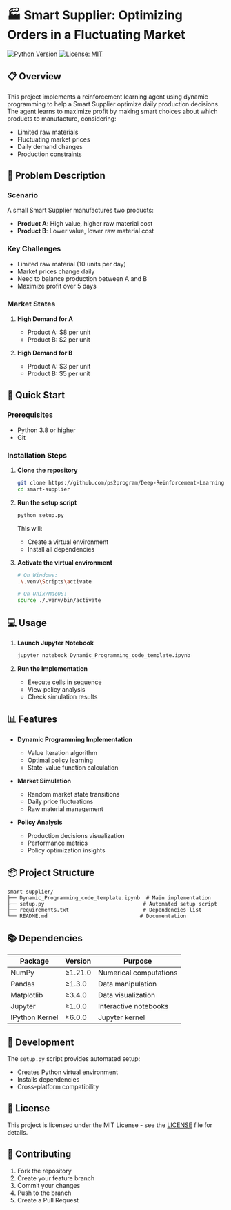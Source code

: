 # 🏭 Smart Supplier: Optimizing Orders in a Fluctuating Market

[![Python Version](https://img.shields.io/badge/python-3.8%2B-blue)](https://www.python.org/downloads/)
[![License: MIT](https://img.shields.io/badge/License-MIT-yellow.svg)](https://opensource.org/licenses/MIT)

## 📋 Overview

This project implements a reinforcement learning agent using dynamic programming to help a Smart Supplier optimize daily production decisions. The agent learns to maximize profit by making smart choices about which products to manufacture, considering:
- Limited raw materials
- Fluctuating market prices
- Daily demand changes
- Production constraints

## 🎯 Problem Description

### Scenario
A small Smart Supplier manufactures two products:
- **Product A**: High value, higher raw material cost
- **Product B**: Lower value, lower raw material cost

### Key Challenges
- Limited raw material (10 units per day)
- Market prices change daily
- Need to balance production between A and B
- Maximize profit over 5 days

### Market States
1. **High Demand for A**
   - Product A: $8 per unit
   - Product B: $2 per unit

2. **High Demand for B**
   - Product A: $3 per unit
   - Product B: $5 per unit

## 🚀 Quick Start

### Prerequisites
- Python 3.8 or higher
- Git

### Installation Steps

1. **Clone the repository**
   ```bash
   git clone https://github.com/ps2program/Deep-Reinforcement-Learning-Smart-Supplier.git
   cd smart-supplier
   ```

2. **Run the setup script**
   ```bash
   python setup.py
   ```
   This will:
   - Create a virtual environment
   - Install all dependencies

3. **Activate the virtual environment**
   ```bash
   # On Windows:
   .\.venv\Scripts\activate

   # On Unix/MacOS:
   source ./.venv/bin/activate
   ```

## 💻 Usage

1. **Launch Jupyter Notebook**
   ```bash
   jupyter notebook Dynamic_Programming_code_template.ipynb
   ```

2. **Run the Implementation**
   - Execute cells in sequence
   - View policy analysis
   - Check simulation results

## 📊 Features

- **Dynamic Programming Implementation**
  - Value Iteration algorithm
  - Optimal policy learning
  - State-value function calculation

- **Market Simulation**
  - Random market state transitions
  - Daily price fluctuations
  - Raw material management

- **Policy Analysis**
  - Production decisions visualization
  - Performance metrics
  - Policy optimization insights

## 📦 Project Structure

```
smart-supplier/
├── Dynamic_Programming_code_template.ipynb  # Main implementation
├── setup.py                                # Automated setup script
├── requirements.txt                        # Dependencies list
└── README.md                              # Documentation
```

## 📚 Dependencies

| Package | Version | Purpose |
|---------|---------|---------|
| NumPy | ≥1.21.0 | Numerical computations |
| Pandas | ≥1.3.0 | Data manipulation |
| Matplotlib | ≥3.4.0 | Data visualization |
| Jupyter | ≥1.0.0 | Interactive notebooks |
| IPython Kernel | ≥6.0.0 | Jupyter kernel |

## 🔧 Development

The `setup.py` script provides automated setup:
- Creates Python virtual environment
- Installs dependencies
- Cross-platform compatibility

## 📝 License

This project is licensed under the MIT License - see the [LICENSE](LICENSE) file for details.

## 🤝 Contributing

1. Fork the repository
2. Create your feature branch
3. Commit your changes
4. Push to the branch
5. Create a Pull Request 